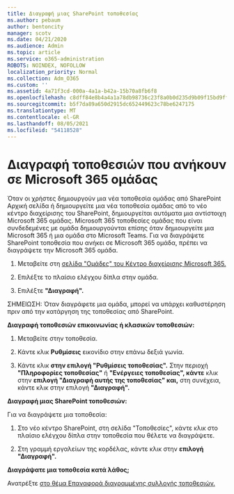 ```yaml
---
title: Διαγραφή μιας SharePoint τοποθεσίας
ms.author: pebaum
author: bentoncity
manager: scotv
ms.date: 04/21/2020
ms.audience: Admin
ms.topic: article
ms.service: o365-administration
ROBOTS: NOINDEX, NOFOLLOW
localization_priority: Normal
ms.collection: Adm_O365
ms.custom: ''
ms.assetid: 4a71f3cd-000a-4a1a-b42a-15b70a8fb6f8
ms.openlocfilehash: c8dff84e8b4a4a1a78db98736c23f8a0b0d235d9b09f15bd9ff770785badb4f2
ms.sourcegitcommit: b5f7da89a650d2915dc652449623c78be6247175
ms.translationtype: MT
ms.contentlocale: el-GR
ms.lasthandoff: 08/05/2021
ms.locfileid: "54118528"
---
```

# <a name="delete-sites-that-belong-to-a-microsoft-365-group"></a>Διαγραφή τοποθεσιών που ανήκουν σε Microsoft 365 ομάδας

Όταν οι χρήστες δημιουργούν μια νέα τοποθεσία ομάδας από SharePoint Αρχική σελίδα ή δημιουργείτε μια νέα τοποθεσία ομάδας από το νέο κέντρο διαχείρισης του SharePoint, δημιουργείται αυτόματα μια αντίστοιχη Microsoft 365 ομάδας. Microsoft 365 τοποθεσίες ομάδας που είναι συνδεδεμένες με ομάδα δημιουργούνται επίσης όταν δημιουργείτε μια Microsoft 365 ή μια ομάδα στο Microsoft Teams. Για να διαγράψετε SharePoint τοποθεσία που ανήκει σε Microsoft 365 ομάδα, πρέπει να διαγράψετε την Microsoft 365 ομάδα. 
  
1. Μεταβείτε στη [σελίδα "Ομάδες" του Κέντρο διαχείρισης Microsoft 365.](https://portal.office.com/adminportal/home#/groups)
    
2. Επιλέξτε το πλαίσιο ελέγχου δίπλα στην ομάδα.
    
3. Επιλέξτε **"Διαγραφή".**
    
ΣΗΜΕΙΩΣΗ: Όταν διαγράφετε μια ομάδα, μπορεί να υπάρχει καθυστέρηση πριν από την κατάργηση της τοποθεσίας από SharePoint.
  
**Διαγραφή τοποθεσιών επικοινωνίας ή κλασικών τοποθεσιών:**

1. Μεταβείτε στην τοποθεσία.
  
2. Κάντε κλικ **Ρυθμίσεις** εικονίδιο στην επάνω δεξιά γωνία. 
  
3. Κάντε κλικ **στην επιλογή "Ρυθμίσεις τοποθεσίας".** Στην περιοχή **"Πληροφορίες τοποθεσίας"** ή **"Ενέργειες τοποθεσίας", κάντε** κλικ στην **επιλογή "Διαγραφή αυτής της τοποθεσίας" και,** στη συνέχεια, κάντε κλικ στην επιλογή **"Διαγραφή".**
  
**Διαγραφή μιας SharePoint τοποθεσιών:**

Για να διαγράψετε μια τοποθεσία:
  
1. Στο νέο κέντρο SharePoint, στη σελίδα "Τοποθεσίες", κάντε κλικ στο πλαίσιο ελέγχου δίπλα στην τοποθεσία που θέλετε να διαγράψετε.  
    
2. Στη γραμμή εργαλείων της κορδέλας, κάντε κλικ στην **επιλογή "Διαγραφή".**
    
**Διαγράψατε μια τοποθεσία κατά λάθος;**

Ανατρέξτε [στο θέμα Επαναφορά διαγραμμένης συλλογής τοποθεσιών.](https://go.microsoft.com/fwlink/?linkid=867660)
  

